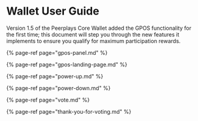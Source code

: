 # Wallet User Guide

Version 1.5 of the Peerplays Core Wallet added the GPOS functionality for the first time; this document will step you through the new features it implements to ensure you qualify for maximum participation rewards.

{% page-ref page="gpos-panel.md" %}

{% page-ref page="gpos-landing-page.md" %}

{% page-ref page="power-up.md" %}

{% page-ref page="power-down.md" %}

{% page-ref page="vote.md" %}

{% page-ref page="thank-you-for-voting.md" %}



